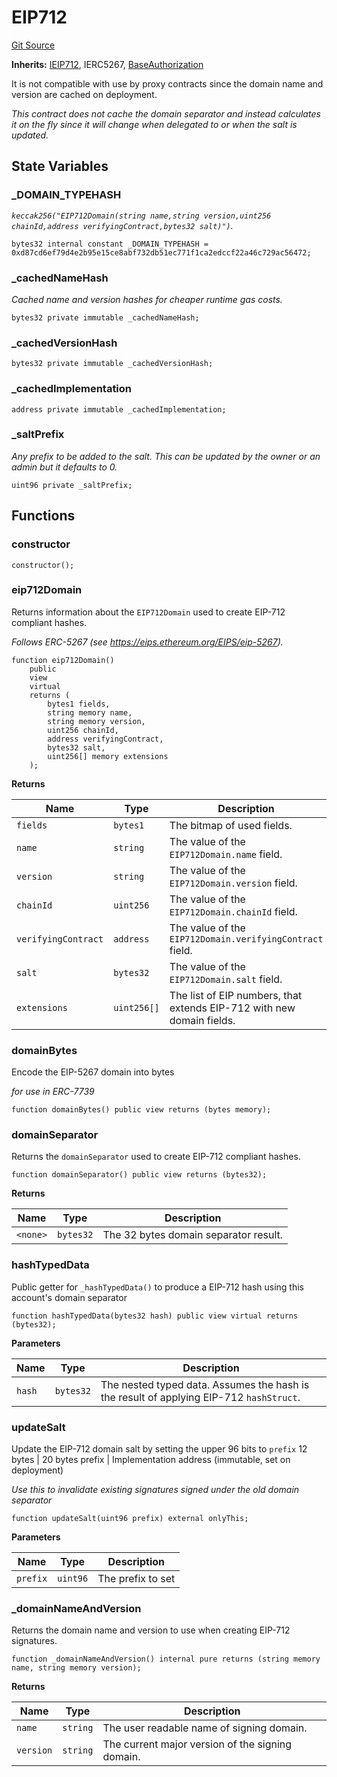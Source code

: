 # EIP712
[Git Source](https://github.com/Uniswap/minimal-delegation/blob/1457ed9d5e0382ab8547f6bc36a3738475e8b5fe/src/EIP712.sol)

**Inherits:**
[IEIP712](/src/interfaces/IEIP712.sol/interface.IEIP712.md), IERC5267, [BaseAuthorization](/src/BaseAuthorization.sol/contract.BaseAuthorization.md)

It is not compatible with use by proxy contracts since the domain name and version are cached on deployment.

*This contract does not cache the domain separator and instead calculates it on the fly
since it will change when delegated to or when the salt is updated.*


## State Variables
### _DOMAIN_TYPEHASH
*`keccak256("EIP712Domain(string name,string version,uint256 chainId,address verifyingContract,bytes32 salt)")`.*


```solidity
bytes32 internal constant _DOMAIN_TYPEHASH = 0xd87cd6ef79d4e2b95e15ce8abf732db51ec771f1ca2edccf22a46c729ac56472;
```


### _cachedNameHash
*Cached name and version hashes for cheaper runtime gas costs.*


```solidity
bytes32 private immutable _cachedNameHash;
```


### _cachedVersionHash

```solidity
bytes32 private immutable _cachedVersionHash;
```


### _cachedImplementation

```solidity
address private immutable _cachedImplementation;
```


### _saltPrefix
*Any prefix to be added to the salt. This can be updated by the owner or an admin but it defaults to 0.*


```solidity
uint96 private _saltPrefix;
```


## Functions
### constructor


```solidity
constructor();
```

### eip712Domain

Returns information about the `EIP712Domain` used to create EIP-712 compliant hashes.

*Follows ERC-5267 (see https://eips.ethereum.org/EIPS/eip-5267).*


```solidity
function eip712Domain()
    public
    view
    virtual
    returns (
        bytes1 fields,
        string memory name,
        string memory version,
        uint256 chainId,
        address verifyingContract,
        bytes32 salt,
        uint256[] memory extensions
    );
```
**Returns**

|Name|Type|Description|
|----|----|-----------|
|`fields`|`bytes1`|The bitmap of used fields.|
|`name`|`string`|The value of the `EIP712Domain.name` field.|
|`version`|`string`|The value of the `EIP712Domain.version` field.|
|`chainId`|`uint256`|The value of the `EIP712Domain.chainId` field.|
|`verifyingContract`|`address`|The value of the `EIP712Domain.verifyingContract` field.|
|`salt`|`bytes32`|The value of the `EIP712Domain.salt` field.|
|`extensions`|`uint256[]`|The list of EIP numbers, that extends EIP-712 with new domain fields.|


### domainBytes

Encode the EIP-5267 domain into bytes

*for use in ERC-7739*


```solidity
function domainBytes() public view returns (bytes memory);
```

### domainSeparator

Returns the `domainSeparator` used to create EIP-712 compliant hashes.


```solidity
function domainSeparator() public view returns (bytes32);
```
**Returns**

|Name|Type|Description|
|----|----|-----------|
|`<none>`|`bytes32`|The 32 bytes domain separator result.|


### hashTypedData

Public getter for `_hashTypedData()` to produce a EIP-712 hash using this account's domain separator


```solidity
function hashTypedData(bytes32 hash) public view virtual returns (bytes32);
```
**Parameters**

|Name|Type|Description|
|----|----|-----------|
|`hash`|`bytes32`|The nested typed data. Assumes the hash is the result of applying EIP-712 `hashStruct`.|


### updateSalt

Update the EIP-712 domain salt by setting the upper 96 bits to `prefix`
12 bytes | 20 bytes
prefix   | Implementation address (immutable, set on deployment)

*Use this to invalidate existing signatures signed under the old domain separator*


```solidity
function updateSalt(uint96 prefix) external onlyThis;
```
**Parameters**

|Name|Type|Description|
|----|----|-----------|
|`prefix`|`uint96`|The prefix to set|


### _domainNameAndVersion

Returns the domain name and version to use when creating EIP-712 signatures.


```solidity
function _domainNameAndVersion() internal pure returns (string memory name, string memory version);
```
**Returns**

|Name|Type|Description|
|----|----|-----------|
|`name`|`string`|   The user readable name of signing domain.|
|`version`|`string`|The current major version of the signing domain.|



